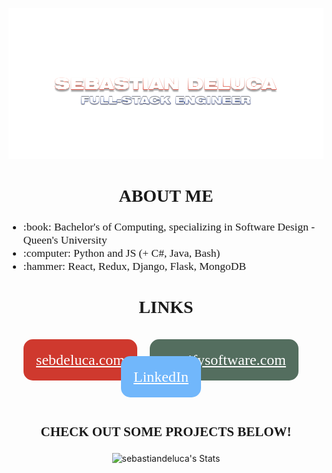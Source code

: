 ![Who Am I?](images/whoisSD.png)

<h2 align="center" style="font-family: 'Afacad Flux'; font-size: 2em; font-weight:bold">ABOUT ME</h2>
<ul>
<li style="font-family: 'Afacad Flux'; font-size: 1.25em;">:book: Bachelor's of Computing, specializing in Software Design - Queen's University</li>
<li style="font-family: 'Afacad Flux'; font-size: 1.25em;">:computer: </b>Python and JS (+ C#, Java, Bash)</li>
<li style="font-family: 'Afacad Flux'; font-size: 1.25em;">:hammer: React, Redux, Django, Flask, MongoDB</li>
</ul>

<h2 align="center" style="font-family: 'Afacad Flux'; font-size: 2em; font-weight:bold">LINKS</h2>
<div align="center" style="padding:2rem 0">
<a style="background-color: #cf392e; color:#ffffff; font-family: 'Afacad Flux'; font-size: 1.5rem; padding:1rem; border:4px solid transparent; border-radius: 15px; margin-right:1rem;" href="https://sebdeluca.com">sebdeluca.com</a>
<a style="background-color: #546e5f; color:#ffffff; font-family: 'Afacad Flux'; font-size: 1.5rem; padding:1rem; border:4px solid transparent; border-radius: 15px; margin-right:1rem;" href="https://www.stratifysoftware.com/">stratifysoftware.com</a>
<a style="background-color: #71b7fb; color:#ffffff; font-family: 'Afacad Flux'; font-size: 1.5rem; padding:1rem; border:4px solid transparent; border-radius: 15px; margin-right:1rem;" href="https://www.linkedin.com/in/sebastian-deluca/">LinkedIn</a>
</div>


<h3 align="center" style="font-family: 'Afacad Flux'; font-size: 1.5em; font-weight:bold">CHECK OUT SOME PROJECTS BELOW!</h2>
<div align="center">

![sebastiandeluca's Stats](https://github-readme-stats.vercel.app/api?username=sebastiandeluca&theme=solarized-dark&show_icons=true&hide_border=true&count_private=true&hide_rank=true)
</div>

